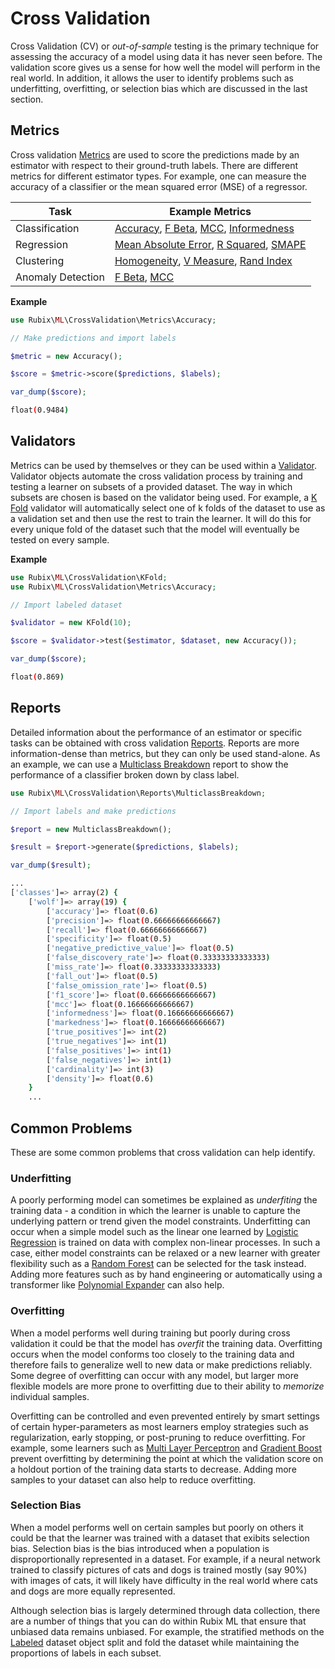 # Cross Validation
Cross Validation (CV) or *out-of-sample* testing is the primary technique for assessing the accuracy of a model using data it has never seen before. The validation score gives us a sense for how well the model will perform in the real world. In addition, it allows the user to identify problems such as underfitting, overfitting, or selection bias which are discussed in the last section.

## Metrics
Cross validation [Metrics](cross-validation/metrics/api.md) are used to score the predictions made by an estimator with respect to their ground-truth labels. There are different metrics for different estimator types. For example, one can measure the accuracy of a classifier or the mean squared error (MSE) of a regressor.

| Task | Example Metrics |
|---|---|
| Classification | [Accuracy](cross-validation/metrics/accuracy.md), [F Beta](cross-validation/metrics/f-beta.md), [MCC](cross-validation/metrics/mcc.md), [Informedness](cross-validation/metrics/informedness.md) |
| Regression | [Mean Absolute Error](cross-validation/metrics/mean-absolute-error.md), [R Squared](cross-validation/metrics/r-squared.md), [SMAPE](cross-validation/metrics/smape.md) |
| Clustering | [Homogeneity](cross-validation/metrics/homogeneity.md), [V Measure](cross-validation/metrics/v-measure.md), [Rand Index](cross-validation/metrics/rand-index.md) |
| Anomaly Detection | [F Beta](cross-validation/metrics/f-beta.md), [MCC](cross-validation/metrics/mcc.md) |

**Example**

```php
use Rubix\ML\CrossValidation\Metrics\Accuracy;

// Make predictions and import labels

$metric = new Accuracy();

$score = $metric->score($predictions, $labels);

var_dump($score);
```

```sh
float(0.9484)
```

## Validators
Metrics can be used by themselves or they can be used within a [Validator](cross-validation/api.md). Validator objects automate the cross validation process by training and testing a learner on subsets of a provided dataset. The way in which subsets are chosen is based on the validator being used. For example, a [K Fold](cross-validation/k-fold.md) validator will automatically select one of k folds of the dataset to use as a validation set and then use the rest to train the learner. It will do this for every unique fold of the dataset such that the model will eventually be tested on every sample.

**Example**

```php
use Rubix\ML\CrossValidation\KFold;
use Rubix\ML\CrossValidation\Metrics\Accuracy;

// Import labeled dataset

$validator = new KFold(10);

$score = $validator->test($estimator, $dataset, new Accuracy());

var_dump($score);
```

```sh
float(0.869)
```

## Reports
Detailed information about the performance of an estimator or specific tasks can be obtained with cross validation [Reports](cross-validation/reports/api.md). Reports are more information-dense than metrics, but they can only be used stand-alone. As an example, we can use a [Multiclass Breakdown](cross-validation/reports/multiclass-breakdown.md) report to show the performance of a classifier broken down by class label.

```php
use Rubix\ML\CrossValidation\Reports\MulticlassBreakdown;

// Import labels and make predictions

$report = new MulticlassBreakdown();

$result = $report->generate($predictions, $labels);

var_dump($result);
```

```sh
...
['classes']=> array(2) {
	['wolf']=> array(19) {
      	['accuracy']=> float(0.6)
      	['precision']=> float(0.66666666666667)
      	['recall']=> float(0.66666666666667)
      	['specificity']=> float(0.5)
      	['negative_predictive_value']=> float(0.5)
      	['false_discovery_rate']=> float(0.33333333333333)
      	['miss_rate']=> float(0.33333333333333)
      	['fall_out']=> float(0.5)
      	['false_omission_rate']=> float(0.5)
     	['f1_score']=> float(0.66666666666667)
      	['mcc']=> float(0.16666666666667)
      	['informedness']=> float(0.16666666666667)
      	['markedness']=> float(0.16666666666667)
      	['true_positives']=> int(2)
      	['true_negatives']=> int(1)
      	['false_positives']=> int(1)
      	['false_negatives']=> int(1)
      	['cardinality']=> int(3)
      	['density']=> float(0.6)
    }
    ...
```

## Common Problems
These are some common problems that cross validation can help identify.

### Underfitting
A poorly performing model can sometimes be explained as *underfiting* the training data - a condition in which the learner is unable to capture the underlying pattern or trend given the model constraints. Underfitting can occur when a simple model such as the linear one learned by [Logistic Regression](classifiers/logistic-regression.md) is trained on data with complex non-linear processes. In such a case, either model constraints can be relaxed or a new learner with greater flexibility such as a [Random Forest](classifiers/random-forest.md) can be selected for the task instead. Adding more features such as by hand engineering or automatically using a transformer like [Polynomial Expander](transformers/polynomial-expander.md) can also help.

### Overfitting
When a model performs well during training but poorly during cross validation it could be that the model has *overfit* the training data. Overfitting occurs when the model conforms too closely to the training data and therefore fails to generalize well to new data or make predictions reliably. Some degree of overfitting can occur with any model, but larger more flexible models are more prone to overfitting due to their ability to *memorize* individual samples.

Overfitting can be controlled and even prevented entirely by smart settings of certain hyper-parameters as most learners employ strategies such as regularization, early stopping, or post-pruning to reduce overfitting. For example, some learners such as [Multi Layer Perceptron](classifiers/multi-layer-perceptron.md) and [Gradient Boost](regressors/gradient-boost.md) prevent overfitting by determining the point at which the validation score on a holdout portion of the training data starts to decrease. Adding more samples to your dataset can also help to reduce overfitting.

### Selection Bias
When a model performs well on certain samples but poorly on others it could be that the learner was trained with a dataset that exibits selection bias. Selection bias is the bias introduced when a population is disproportionally represented in a dataset. For example, if a neural network trained to classify pictures of cats and dogs is trained mostly (say 90%) with images of cats, it will likely have difficulty in the real world where cats and dogs are more equally represented.

Although selection bias is largely determined through data collection, there are a number of things that you can do within Rubix ML that ensure that unbiased data remains unbiased. For example, the stratified methods on the [Labeled](datasets/labeled.md) dataset object split and fold the dataset while maintaining the proportions of labels in each subset.